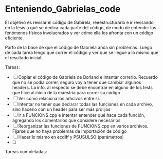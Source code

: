 # Enteniendo_Gabrielas_code

El objetivo es revisar el código de Gabirela, reeestructurarlo e ir revisando en la tésis a qué se dedica cada parte del código, de modo de entender los fenómenos físicos involucrados y ver cómo ella los afronta con un código eficiente.

Parto de la base de que el código de Gabriela anda sin problemas. Luego de cada tarea tengo que correr el código y ver que se llegue a lo mismo que el resultado inicial.


Tareas:
- [ ] Copiar el código de Gabriela de Borland e intentar correrlo. Recuerdo que no se podía correr, seguro voy a tener que cambiar algunos headers. La info. al respecto se debe encontrar en alguno de los tests que hice al inicio de la maestría para correr su código
- [ ] Ver cómo relaciona los arhcivos entre sí.
- [ ] Intentar no tener que declarar todas las funciones en cada archivo, sino hacerlo con un header para ser más prolijos
- [ ] Ir a FUNCIONS.cpp e intentar entender qué hace cada función, agregando los comentarios que considere necesarios.
- [ ] Reorganizar las funciones de FUNCIONS.cpp en varios archivos. Fijarse que no haya problemas de importación de código
- [ ] Hacer lo mismo en ecdiff y PSUSULSO (parámetros)
- [ ]



Tareas completadas:

